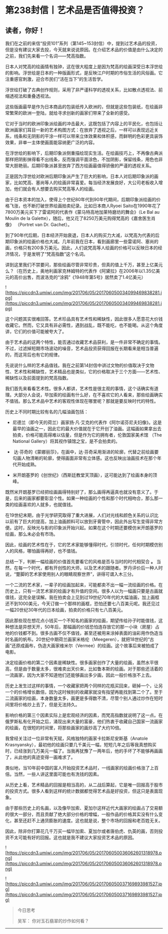 # 第238封信丨艺术品是否值得投资？

## 读者，你好！

我们在之前的来信“投资101”系列（第145~153封信）中，提到过艺术品的投资，但是没有建议大家去投，今天就来说说原因。在介绍艺术品的价值是由什么决定的之前，我们先来看一个名词——梵高指数。

日本人对梵高的绘画情有独钟，这在很大程度上是因为梵高的绘画深受日本浮世绘的影响。浮世绘是日本的一种版画形式，是反映江户时期的市俗生活的风俗画。它注重感官刺激，迎合市民们“活在当下”的生活哲学。

浮世绘打破了古典创作规则，采用了非严谨科学的透视关系，比如散点透视法、前缩透视法和重叠透视法。

这些版画最早是作为日本商品的包装纸传入欧洲的，但就是这些包装纸，在绘画非常繁荣的欧洲一登陆，就给寻求创新的画家们带来了全新的感受。

它对于当时的欧洲印象派绘画的冲击最大，这既包括了内容上的平民化，也包括让欧洲画家们耳目一新的艺术构图方式：在放弃了透视之后，一样可以表现远近关系，线条和无阴影的平涂一样可以带来立体效果和体积感，而鲜明的色彩更具装饰效果，非单一主体使画面能容纳更广泛的内容。

在浮世绘的影响下，后期印象派侧重描绘现实生活。在绘画技巧上，不再像古典派那样把阴影抹得看不出线条，反而强调平面涂色，不加阴影，保留线条，用色也非常大胆艳丽。后期印象派甚至放弃了西方绘画最值得骄傲的严谨的透视关系。

正是因为浮世绘对欧洲后期印象派产生了巨大的影响，日本人对后期印象派的画家，比如梵高、塞尚等人的绘画非常喜爱。每当经济发展良好，大公司老板收入增加，他们就会有人想要去购买梵高等人的绘画。

由于日本资本的加入，使得上个世纪80年代到90年代期间，后期印象派绘画的价格飞涨，也不断打破世界绘画拍卖纪录。比如日本商人Ryoei Saito在1990年花了7800万美元买下了雷诺阿的代表作《蒙马特高地加莱特磨坊的舞会》（Le Bal au Moulin de la Galette），随后，他又花了8250万美元购得梵高的《嘉舍医生肖像》 （Portret van Dr. Gachet）。

到了90年代后期，日本经济开始衰退，日本人的购买力大减，以梵高为代表的后期印象派的绘画价格也大减。几年前我在日本，看到画廊里一些雷诺阿、塞尚的画，价格只有200多万美元。因此，人们说梵高等人绘画的价格可以反映日本的经济情况，于是发明了“梵高指数”这个名词。

讲到这里我们不禁要问，那些绘画尽管非常珍贵，但真的值上千万，甚至上亿美元么？（在历史上，奥地利画家克林姆特的代表作《阿黛拉》在2006年以1.35亿美元的高价出售，而波洛克的“涂鸦”《1948年第5号》居然卖了1.4亿美元）

![https://piccdn3.umiwi.com/img/201706/05/201706050034099469838281.jpg](https://piccdn3.umiwi.com/img/201706/05/201706050034099469838281.jpg)

这个问题其实很难回答。艺术珍品具有艺术性和稀缺性，因此很多人愿意花大价钱收藏它。然而，它又具有非必需性，遇到战乱，既不能吃，也不能喝。从这个角度讲，它们的价值可能被夸大了。

由于艺术品的这两个特性，能否通过收藏艺术品获利，是一件非常不确定的事情。不过，过滤掉短期市场波动的噪音，艺术品投资获得回报在长期看来是相当普遍的，而这背后也有它的规律。

先说说什么样的艺术品值钱。我在之前第14封信中讲过文物的价值取决于文物性、艺术性和稀缺性，艺术精品也是类似，它的价格取决于三个方面——艺术性、稀缺性以及前面提到的梵高指数。

我们首先来看看艺术性。很多人都讲，艺术性是很主观的事情，这个话确实有道理。大部分人会说，毕加索的绘画有什么好，在不喜欢它的人看来，那些绘画确实不值钱。那么艺术品中艺术的客观性体现在哪里呢？那就是要反映时代的特性。

历史上不同时期比较有名的几幅油画包括：

* 尼德兰（即今天的荷兰）画家扬·凡·艾克的代表作《阿尔诺芬尼夫妇像》。这是最早的油画之一，因此它的最大价值就在于它开创了油画。这幅画如果拿出去拍卖，价格可能高得难以估量，但是作为它的拥有者，伦敦国家美术馆 （The National Gallery）将其视作镇馆之宝，是不会拍卖的。

*  达·芬奇的《蒙娜丽莎》，在画中，达·芬奇采用渐进的轮廓，代替之前绘画要勾画人物清晰的轮廓，使得画面非常有立体感。这也反映出油画技术在那个年代开始成熟。

* 米开朗基罗的《创世纪》（西斯廷教堂天顶画），这可能达到了绘画本身的顶峰。

既然米开朗基罗已经把绘画画得特别好了，那么画得再逼真也就没有意义了。于是，后来的画家都要彰显个性。如果一种绘画的个性和那个时代相吻合，那么那一类的绘画喜欢的人就多，也就值钱。

在19世纪末期，由于光学研究取得了重大进展，人们对光线和颜色关系的认识比以前有了巨大的提高，加上油画颜料可以放到牙膏管中，因此外出写生变得非常方便。这时，反映光与影的印象派开始兴起。如果在这个时期还要模仿米开朗基罗的绘画，那么未必会有市场。

因此，绘画的艺术性在于，它的艺术家能够懂得时代，引领时代，任何时期模仿别人的风格，哪怕画得再好，也不值钱。

总结一下，判断一幅绘画的价值首先要看它的风格是否与当时的时代相契合 **。** 当然，在每一个时代，都有开创性的大师，以及艺术的跟随者。罗丹评价后一种人时说，“蹩脚的艺术家使用别人的眼睛观察世界”，讲得可谓入木三分。

一个二流的艺术家，一辈子的绘画加起来，可能都卖不出一幅一流绘画的价格。在历史上，只有一流艺术家的绘画才有升值的空间。很多人以为一幅画只要是古画就值钱，这完全是误解。我在拍卖会上见到过19世纪70年代的大幅油画，加上画框还不到1000美元，今天订做一个那样的画框，恐怕还要七八百美元呢。我还见过一幅20世纪30年代的日本绘画，拍卖的价格只有七八百美元。

因此那些现在想花点小钱买一个不知名的画家的绘画，期望传给孙子时能值钱，这种想法是异想天开，50年后，那幅画的价钱恐怕连存放它的那一小块（房屋）占地的价钱都不到。很多古画不仅不值钱，甚至还被用来涂掉表面的油彩用作伪造当时名画的帆布。20世纪中期荷兰画家米格伦（Meegeren），就把18世纪的“古画”还原成画布，伪造大画家维米尔（Vermee）的绘画。这个故事后来被拍成了电影。

决定绘画价格的第二个因素是稀缺性。很多画家创作了大量的绘画，虽然水平很高，但是由于数量太多，很难卖出天价来，比如鲁本斯的绘画。对于那些还活着的一流画家，因为大家不知道他们还能够画出多少画，因此一般价格涨不上去。

历史上发生过这样的事情，一个收藏家把两个同样的花瓶买回来，砸掉一个，让另一个的价格增长数倍，因为这时候别的收藏家就没有指望再能找到第二个了。至于二流画家的绘画，本身数量太多，画更是多得数不清，尽管个别人通过炒作在短时间里将价格炒上去了，但是无法持久。

影响价格的第三个因素实际上是宏观经济的因素，而梵高指数就说明了这一点。在俄罗斯私有化开始之后，涌现出来大量的富豪，他们热衷于收藏自己国家一流画家的绘画，在很短的时间里，将那些画家的画炒高了大约10倍。

我曾经关注过一位非常有天赋，风格独特的画家卡拉斯尼安斯基（Anatole Krasnyansky），最初他的绘画只要几千美元一幅，短短几年之后等我真想购买时，已经涨到几万美元一幅了。当我再犹豫了一两年后，他的手坏了不能够再画画了，从此他的真迹变得一画难求了。

类似地，当10年前中国的富人开始投资艺术品时，一线画家的绘画价格涨了上百倍。当然，一些人讲这里面可能也有洗钱的因素。

从历史上看，艺术精品的回报是相当高的，从二战后算起，它是唯一回报高于股市的投资方式。很多人看到这样的统计数据都觉得艺术品是好投资，但这只是表面现象。

由于那些历史上的名画，以及像毕加索、夏加尔这样近代大画家的绘画占了交易额的很大一部分，而且贡献了绝大部分价格的增幅，一般作品的价格其实没有什么变化，甚至还赶不上通货膨胀的速度。这也就是说，整个市场的回报和老百姓无关。

因此，除非你打算花几千万买一幅毕加索、夏加尔或者唐伯虎、仇英的画，否则投资不太可能有好的回报。这也就是我不建议大家投资艺术品的原因。

![https://piccdn3.umiwi.com/img/201706/05/201706050036062601318978.png](https://piccdn3.umiwi.com/img/201706/05/201706050036062601318978.png)

![https://piccdn3.umiwi.com/img/201706/05/201706050037169893981527.jpg](https://piccdn3.umiwi.com/img/201706/05/201706050037169893981527.jpg)

> 今日思考
> 
> 吴军： 你对玉石翡翠的炒作如何看？

---
